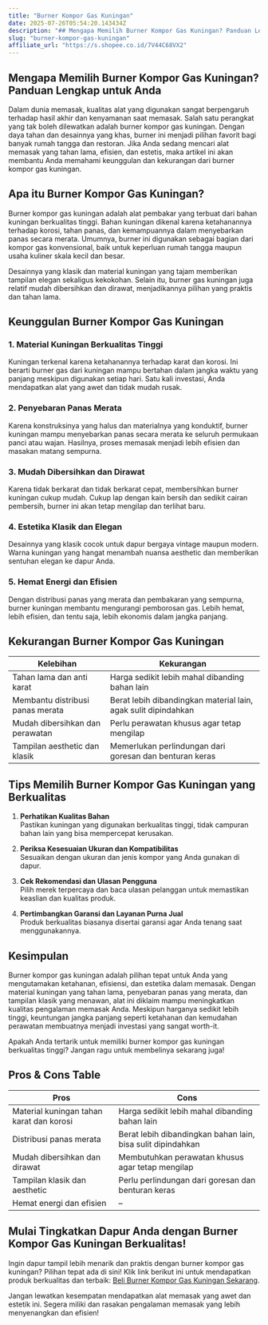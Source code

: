 ```yaml
---
title: "Burner Kompor Gas Kuningan"
date: 2025-07-26T05:54:20.143434Z
description: "## Mengapa Memilih Burner Kompor Gas Kuningan? Panduan Lengkap untuk Anda..."
slug: "burner-kompor-gas-kuningan"
affiliate_url: "https://s.shopee.co.id/7V44C68VX2"
---
```

## Mengapa Memilih Burner Kompor Gas Kuningan? Panduan Lengkap untuk Anda

Dalam dunia memasak, kualitas alat yang digunakan sangat berpengaruh terhadap hasil akhir dan kenyamanan saat memasak. Salah satu perangkat yang tak boleh dilewatkan adalah burner kompor gas kuningan. Dengan daya tahan dan desainnya yang khas, burner ini menjadi pilihan favorit bagi banyak rumah tangga dan restoran. Jika Anda sedang mencari alat memasak yang tahan lama, efisien, dan estetis, maka artikel ini akan membantu Anda memahami keunggulan dan kekurangan dari burner kompor gas kuningan.

## Apa itu Burner Kompor Gas Kuningan?

Burner kompor gas kuningan adalah alat pembakar yang terbuat dari bahan kuningan berkualitas tinggi. Bahan kuningan dikenal karena ketahanannya terhadap korosi, tahan panas, dan kemampuannya dalam menyebarkan panas secara merata. Umumnya, burner ini digunakan sebagai bagian dari kompor gas konvensional, baik untuk keperluan rumah tangga maupun usaha kuliner skala kecil dan besar.

Desainnya yang klasik dan material kuningan yang tajam memberikan tampilan elegan sekaligus kekokohan. Selain itu, burner gas kuningan juga relatif mudah dibersihkan dan dirawat, menjadikannya pilihan yang praktis dan tahan lama.

## Keunggulan Burner Kompor Gas Kuningan

### 1. Material Kuningan Berkualitas Tinggi  
Kuningan terkenal karena ketahanannya terhadap karat dan korosi. Ini berarti burner gas dari kuningan mampu bertahan dalam jangka waktu yang panjang meskipun digunakan setiap hari. Satu kali investasi, Anda mendapatkan alat yang awet dan tidak mudah rusak.

### 2. Penyebaran Panas Merata  
Karena konstruksinya yang halus dan materialnya yang konduktif, burner kuningan mampu menyebarkan panas secara merata ke seluruh permukaan panci atau wajan. Hasilnya, proses memasak menjadi lebih efisien dan masakan matang sempurna.

### 3. Mudah Dibersihkan dan Dirawat  
Karena tidak berkarat dan tidak berkarat cepat, membersihkan burner kuningan cukup mudah. Cukup lap dengan kain bersih dan sedikit cairan pembersih, burner ini akan tetap mengilap dan terlihat baru.

### 4. Estetika Klasik dan Elegan  
Desainnya yang klasik cocok untuk dapur bergaya vintage maupun modern. Warna kuningan yang hangat menambah nuansa aesthetic dan memberikan sentuhan elegan ke dapur Anda.

### 5. Hemat Energi dan Efisien  
Dengan distribusi panas yang merata dan pembakaran yang sempurna, burner kuningan membantu mengurangi pemborosan gas. Lebih hemat, lebih efisien, dan tentu saja, lebih ekonomis dalam jangka panjang.

## Kekurangan Burner Kompor Gas Kuningan

| **Kelebihan** | **Kekurangan** |
|----------------|----------------|
| Tahan lama dan anti karat | Harga sedikit lebih mahal dibanding bahan lain |
| Membantu distribusi panas merata | Berat lebih dibandingkan material lain, agak sulit dipindahkan |
| Mudah dibersihkan dan perawatan | Perlu perawatan khusus agar tetap mengilap |
| Tampilan aesthetic dan klasik | Memerlukan perlindungan dari goresan dan benturan keras |

## Tips Memilih Burner Kompor Gas Kuningan yang Berkualitas

1. **Perhatikan Kualitas Bahan**  
Pastikan kuningan yang digunakan berkualitas tinggi, tidak campuran bahan lain yang bisa mempercepat kerusakan.

2. **Periksa Kesesuaian Ukuran dan Kompatibilitas**  
Sesuaikan dengan ukuran dan jenis kompor yang Anda gunakan di dapur.

3. **Cek Rekomendasi dan Ulasan Pengguna**  
Pilih merek terpercaya dan baca ulasan pelanggan untuk memastikan keaslian dan kualitas produk.

4. **Pertimbangkan Garansi dan Layanan Purna Jual**  
Produk berkualitas biasanya disertai garansi agar Anda tenang saat menggunakannya.

## Kesimpulan

Burner kompor gas kuningan adalah pilihan tepat untuk Anda yang mengutamakan ketahanan, efisiensi, dan estetika dalam memasak. Dengan material kuningan yang tahan lama, penyebaran panas yang merata, dan tampilan klasik yang menawan, alat ini diklaim mampu meningkatkan kualitas pengalaman memasak Anda. Meskipun harganya sedikit lebih tinggi, keuntungan jangka panjang seperti ketahanan dan kemudahan perawatan membuatnya menjadi investasi yang sangat worth-it.

Apakah Anda tertarik untuk memiliki burner kompor gas kuningan berkualitas tinggi? Jangan ragu untuk membelinya sekarang juga!

## Pros & Cons Table

| **Pros** | **Cons** |
|----------------------------|------------------------------|
| Material kuningan tahan karat dan korosi | Harga sedikit lebih mahal dibanding bahan lain |
| Distribusi panas merata | Berat lebih dibandingkan bahan lain, bisa sulit dipindahkan |
| Mudah dibersihkan dan dirawat | Membutuhkan perawatan khusus agar tetap mengilap |
| Tampilan klasik dan aesthetic | Perlu perlindungan dari goresan dan benturan keras |
| Hemat energi dan efisien | – |

## Mulai Tingkatkan Dapur Anda dengan Burner Kompor Gas Kuningan Berkualitas!

Ingin dapur tampil lebih menarik dan praktis dengan burner kompor gas kuningan? Pilihan tepat ada di sini! Klik link berikut ini untuk mendapatkan produk berkualitas dan terbaik: [Beli Burner Kompor Gas Kuningan Sekarang](https://s.shopee.co.id/7V44C68VX2).

Jangan lewatkan kesempatan mendapatkan alat memasak yang awet dan estetik ini. Segera miliki dan rasakan pengalaman memasak yang lebih menyenangkan dan efisien!